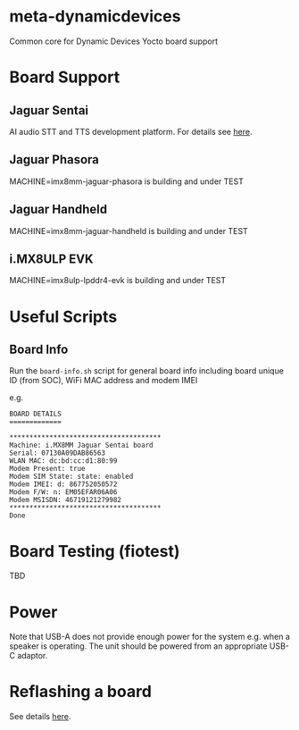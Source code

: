 # meta-dynamicdevices

Common core for Dynamic Devices Yocto board support

# Board Support

## Jaguar Sentai

AI audio STT and TTS development platform. For details see [here](https://github.com/DynamicDevices/meta-dynamicdevices/wiki/Jaguar-Sentai-Board).

## Jaguar Phasora

MACHINE=imx8mm-jaguar-phasora is building and under TEST

## Jaguar Handheld

MACHINE=imx8mm-jaguar-handheld is building and under TEST

## i.MX8ULP EVK

MACHINE=imx8ulp-lpddr4-evk is building and under TEST

# Useful Scripts

## Board Info

Run the `board-info.sh` script for general board info including board unique ID (from SOC), WiFi MAC address and modem IMEI

e.g.

```
BOARD DETAILS
=============

**************************************
Machine: i.MX8MM Jaguar Sentai board
Serial: 07130A09DAB86563
WLAN MAC: dc:bd:cc:d1:80:99
Modem Present: true
Modem SIM State: state: enabled
Modem IMEI: d: 867752050572
Modem F/W: n: EM05EFAR06A06
Modem MSISDN: 46719121279982
**************************************
Done
```
# Board Testing (fiotest)

TBD

# Power

Note that USB-A does not provide enough power for the system e.g. when a speaker is operating. The unit should be powered from an appropriate USB-C adaptor.

# Reflashing a board

See details [here](https://github.com/DynamicDevices/meta-dynamicdevices/wiki/Flashing-a-Jaguar-board-with-a-Yocto-Embedded-Linux-image).
